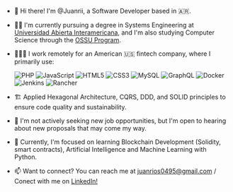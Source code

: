 - 👋 Hi there! I'm @Juanrii, a Software Developer based in 🇦🇷.

- 👨‍🎓 I'm currently pursuing a degree in Systems Engineering at [Universidad Abierta Interamericana](https://uai.edu.ar/), and I'm also studying Computer Science through the [OSSU Program](https://github.com/ossu/computer-science#summary).

- 👨🏼‍💻 I work remotely for an American 🇺🇸 fintech company, where I primarily use:
  
  ![PHP](https://img.shields.io/badge/php-%23777BB4.svg?style=for-the-badge&logo=php&logoColor=white) ![JavaScript](https://img.shields.io/badge/javascript-%23323330.svg?style=for-the-badge&logo=javascript&logoColor=%23F7DF1E) ![HTML5](https://img.shields.io/badge/html5-%23E34F26.svg?style=for-the-badge&logo=html5&logoColor=white) ![CSS3](https://img.shields.io/badge/css3-%231572B6.svg?style=for-the-badge&logo=css3&logoColor=white) ![MySQL](https://img.shields.io/badge/mysql-%2300f.svg?style=for-the-badge&logo=mysql&logoColor=white) ![GraphQL](https://img.shields.io/badge/-GraphQL-E10098?style=for-the-badge&logo=graphql&logoColor=white) ![Docker](https://img.shields.io/badge/docker-%230db7ed.svg?style=for-the-badge&logo=docker&logoColor=white) ![Jenkins](https://img.shields.io/badge/jenkins-%232C5263.svg?style=for-the-badge&logo=jenkins&logoColor=white) ![Rancher](https://img.shields.io/badge/rancher-%230075A8.svg?style=for-the-badge&logo=rancher&logoColor=white)

- 🏗️ Applied Hexagonal Architecture, CQRS, DDD, and SOLID principles to ensure code quality and sustainability.    

- 👀 I'm not actively seeking new job opportunities, but I'm open to hearing about new proposals that may come my way.

- 🌱 Currently, I'm focused on learning Blockchain Development (Solidity, smart contracts), Artificial Intelligence and Machine Learning with Python.

- 📫 Want to connect? You can reach me at juanrios0495@gmail.com / Conect with me on [LinkedIn!](https://www.linkedin.com/in/riosjuan/)

<!---
Juanrii/Juanrii is a ✨ special ✨ repository because its `README.md` (this file) appears on your GitHub profile.
You can click the Preview link to take a look at your changes.
--->
